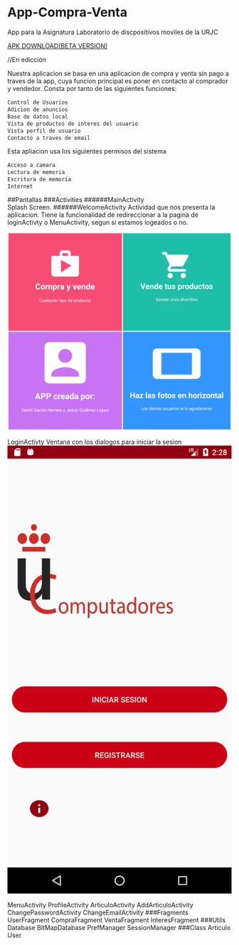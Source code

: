 # App-Compra-Venta
App para la Asignatura Laboratorio de discpositivos moviles de la URJC
 
 [APK DOWNLOAD(BETA VERSION)](https://drive.google.com/open?id=1VoCwylB85xRevmN5coeOU77_4tMve3rt)
 
 //En edicción
 
Nuestra aplicacion se basa en una aplicacion de compra y venta sin pago a traves de la app, cuya funcion principal es poner en contacto al comprador y vendedor.
Consta por tanto de las siguientes funciones:

    Control de Usuarios
    Adicion de anuncios
    Base de datos local
    Vista de productos de interes del usuario
    Vista perfil de usuario
    Contacto a traves de email
    
Esta apliacion usa los siguientes permisos del sistema

    Acceso a camara
    Lectura de memoria
    Escritura de memoria 
    Internet

##Pantallas
###Activities
######MainActivity  
Splash Screen.
######WelcomeActivity
 Actividad que nos presenta la aplicacion. Tiene la funcionalidad de redireccionar a la pagina de loginActivty o MenuActivity, segun si estamos logeados o no.

 ![Vista de las pantallas de informacion](readmeFiles/WelcomeActivity.jpg)

LoginActivty
Ventana con los dialogos para iniciar la sesion
 ![Vista de pantalla login](readmeFiles/Screenshot_1516026501.png)
 

MenuActivity
ProfileActivity
ArticuloActivity
AddArticuloActivity
ChangePasswordActivity
ChangeEmailActivity
###Fragments
UserFragment
CompraFragment
VentaFragment
InteresFragment
###Utils
Database
BitMapDatabase
PrefManager
SessionManager
###Class
Articulo
User